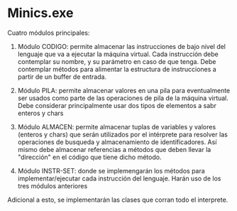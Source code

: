 # Minics.exe

Cuatro módulos principales:

1) Módulo CODIGO: permite almacenar las instrucciones de bajo nivel del lenguaje que va a ejecutar la máquina virtual. 
Cada instrucción debe contemplar su nombre, y su parámetro en caso de que tenga. Debe contemplar métodos para alimentar
la estructura de instrucciones a partir de un buffer de entrada.

2) Módulo PILA: permite almacenar valores en una pila para eventualmente ser usados como parte de las operaciones de pila 
de la máquina virtual. Debe considerar principalmente usar dos tipos de elementos a sabr enteros y chars

3) Módulo ALMACEN: permite almacenar tuplas de variables y valores (enteros y chars) que serán utilizados por el intérprete para
resolver las operaciones de busqueda y almacenamiento de identificadores. Así mismo debe almacenar referencias a métodos que 
deben llevar la "dirección" en el código que tiene dicho método.

4) Módulo INSTR-SET: donde se implemengarán los métodos para implementar/ejecutar cada instrucción del lenguaje. Harán uso de los 
tres módulos anteriores

Adicional a esto, se implementarán las clases que corran todo el interprete.